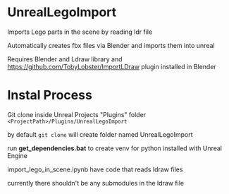 # UnrealLegoImport
Imports Lego parts in the scene by reading ldr file

Automatically creates fbx files via Blender and imports them into unreal

Requires Blender and Ldraw library and https://github.com/TobyLobster/ImportLDraw plugin installed in Blender


# Instal Process

Git clone inside Unreal Projects "Plugins" folder `<ProjectPath>/Plugins/UnrealLegoImport`

by default `git clone` will create folder named UnrealLegoImport

run **get_dependencies.bat** to create venv for python installed with Unreal Engine 

import_lego_in_scene.ipynb have code that reads ldraw files 

currently there shouldn't be any submodules in the ldraw file
